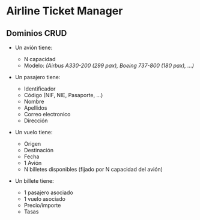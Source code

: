 # Airline Ticket Manager

## Dominios CRUD

- Un avión tiene:
  - N capacidad
  - Modelo: _(Airbus A330-200 (299 pax), Boeing 737-800 (180 pax), ...)_

- Un pasajero tiene:
  - Identificador
  - Código (NIF, NIE, Pasaporte, ...)
  - Nombre
  - Apellidos
  - Correo electronico
  - Dirección

- Un vuelo tiene:
  - Origen
  - Destinación
  - Fecha
  - 1 Avión
  - N billetes disponibles (fijado por N capacidad del avión)

- Un billete tiene:
  - 1 pasajero asociado
  - 1 vuelo asociado
  - Precio/importe
  - Tasas

